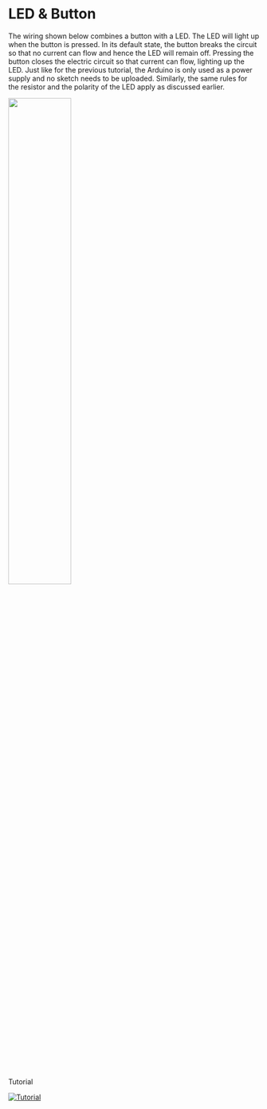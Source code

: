 # LED & Button

The wiring shown below combines a button with a LED. The LED will light up when the button is pressed.
In its default state, the button breaks the circuit so that no current can flow and hence the LED will
remain off. Pressing the button closes the electric circuit so that current can flow, lighting up the
LED. Just like for the previous
tutorial, the Arduino is only used as a power supply and no sketch needs to be uploaded. Similarly,
the same rules for the resistor and the polarity of the LED apply as discussed earlier.

<img src="doc/LEDResistorButton_bb.png" width="50%"/>


Tutorial

[![Tutorial](https://img.youtube.com/vi/QSwEKkHwWP4/hqdefault.jpg)](https://www.youtube.com/watch?v=QSwEKkHwWP4&list=PL2prrfB4uRarl12GHSbsoMmeYYlk2PLb7)

